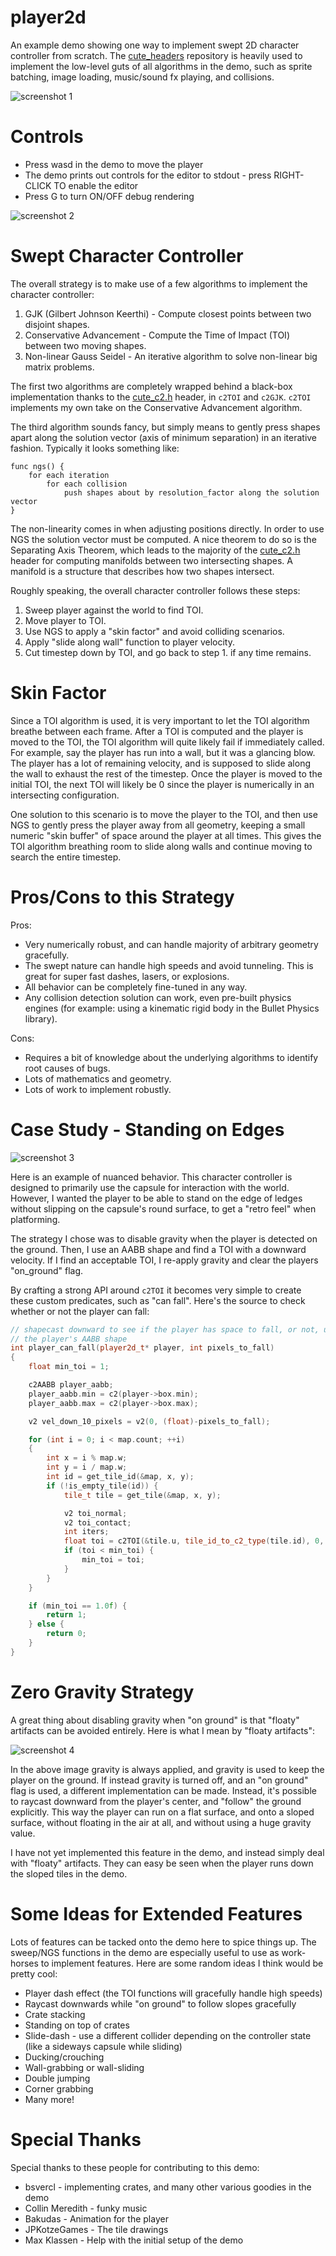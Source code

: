# player2d

An example demo showing one way to implement swept 2D character controller from scratch. The [cute_headers](https://github.com/RandyGaul/cute_headers) repository is heavily used to implement the low-level guts of all algorithms in the demo, such as sprite batching, image loading, music/sound fx playing, and collisions.

![screenshot 1](/screenshots/fabulous_demo.gif?raw=true)

# Controls

* Press wasd in the demo to move the player
* The demo prints out controls for the editor to stdout - press RIGHT-CLICK TO enable the editor
* Press G to turn ON/OFF debug rendering

![screenshot 2](/screenshots/fabulous_capsule.gif?raw=true)

# Swept Character Controller

The overall strategy is to make use of a few algorithms to implement the character controller:

1. GJK (Gilbert Johnson Keerthi) - Compute closest points between two disjoint shapes.
2. Conservative Advancement - Compute the Time of Impact (TOI) between two moving shapes.
3. Non-linear Gauss Seidel - An iterative algorithm to solve non-linear big matrix problems.

The first two algorithms are completely wrapped behind a black-box implementation thanks to the [cute_c2.h](https://github.com/RandyGaul/cute_headers) header, in `c2TOI` and `c2GJK`. `c2TOI` implements my own take on the Conservative Advancement algorithm.

The third algorithm sounds fancy, but simply means to gently press shapes apart along the solution vector (axis of minimum separation) in an iterative fashion. Typically it looks something like:

	func ngs() {
        for each iteration
	        for each collision
	            push shapes about by resolution_factor along the solution vector
	}

The non-linearity comes in when adjusting positions directly. In order to use NGS the solution vector must be computed. A nice theorem to do so is the Separating Axis Theorem, which leads to the majority of the [cute_c2.h](https://github.com/RandyGaul/cute_headers) header for computing manifolds between two intersecting shapes. A manifold is a structure that describes how two shapes intersect.

Roughly speaking, the overall character controller follows these steps:

1. Sweep player against the world to find TOI.
2. Move player to TOI.
3. Use NGS to apply a "skin factor" and avoid colliding scenarios.
4. Apply "slide along wall" function to player velocity.
5. Cut timestep down by TOI, and go back to step 1. if any time remains.

# Skin Factor

Since a TOI algorithm is used, it is very important to let the TOI algorithm breathe between each frame. After a TOI is computed and the player is moved to the TOI, the TOI algorithm will quite likely fail if immediately called. For example, say the player has run into a wall, but it was a glancing blow. The player has a lot of remaining velocity, and is supposed to slide along the wall to exhaust the rest of the timestep. Once the player is moved to the initial TOI, the next TOI will likely be 0 since the player is numerically in an intersecting configuration.

One solution to this scenario is to move the player to the TOI, and then use NGS to gently press the player away from all geometry, keeping a small numeric "skin buffer" of space around the player at all times. This gives the TOI algorithm breathing room to slide along walls and continue moving to search the entire timestep.

# Pros/Cons to this Strategy

Pros:

* Very numerically robust, and can handle majority of arbitrary geometry gracefully.
* The swept nature can handle high speeds and avoid tunneling. This is great for super fast dashes, lasers, or explosions.
* All behavior can be completely fine-tuned in any way.
* Any collision detection solution can work, even pre-built physics engines (for example: using a kinematic rigid body in the Bullet Physics library).

Cons:

* Requires a bit of knowledge about the underlying algorithms to identify root causes of bugs.
* Lots of mathematics and geometry.
* Lots of work to implement robustly.

# Case Study - Standing on Edges

![screenshot 3](/screenshots/edge_fall.gif?raw=true)

Here is an example of nuanced behavior. This character controller is designed to primarily use the capsule for interaction with the world. However, I wanted the player to be able to stand on the edge of ledges without slipping on the capsule's round surface, to get a "retro feel" when platforming.

The strategy I chose was to disable gravity when the player is detected on the ground. Then, I use an AABB shape and find a TOI with a downward velocity. If I find an acceptable TOI, I re-apply gravity and clear the players "on_ground" flag.

By crafting a strong API around `c2TOI` it becomes very simple to create these custom predicates, such as "can fall". Here's the source to check whether or not the player can fall:

```cpp
// shapecast downward to see if the player has space to fall, or not, using
// the player's AABB shape
int player_can_fall(player2d_t* player, int pixels_to_fall)
{
	float min_toi = 1;

	c2AABB player_aabb;
	player_aabb.min = c2(player->box.min);
	player_aabb.max = c2(player->box.max);

	v2 vel_down_10_pixels = v2(0, (float)-pixels_to_fall);

	for (int i = 0; i < map.count; ++i)
	{
		int x = i % map.w;
		int y = i / map.w;
		int id = get_tile_id(&map, x, y);
		if (!is_empty_tile(id)) {
			tile_t tile = get_tile(&map, x, y);

			v2 toi_normal;
			v2 toi_contact;
			int iters;
			float toi = c2TOI(&tile.u, tile_id_to_c2_type(tile.id), 0, c2V(0, 0), &player_aabb, C2_AABB, 0, c2(vel_down_10_pixels), 1, 0, 0, &iters);
			if (toi < min_toi) {
				min_toi = toi;
			}
		}
	}

	if (min_toi == 1.0f) {
		return 1;
	} else {
		return 0;
	}
}
```

# Zero Gravity Strategy

A great thing about disabling gravity when "on ground" is that "floaty" artifacts can be avoided entirely. Here is what I mean by "floaty artifacts":

![screenshot 4](/screenshots/float.gif?raw=true)

In the above image gravity is always applied, and gravity is used to keep the player on the ground. If instead gravity is turned off, and an "on ground" flag is used, a different implementation can be made. Instead, it's possible to raycast downward from the player's center, and "follow" the ground explicitly. This way the player can run on a flat surface, and onto a sloped surface, without floating in the air at all, and without using a huge gravity value.

I have not yet implemented this feature in the demo, and instead simply deal with "floaty" artifacts. They can easy be seen when the player runs down the sloped tiles in the demo.

# Some Ideas for Extended Features

Lots of features can be tacked onto the demo here to spice things up. The sweep/NGS functions in the demo are especially useful to use as work-horses to implement features. Here are some random ideas I think would be pretty cool:

* Player dash effect (the TOI functions will gracefully handle high speeds)
* Raycast downwards while "on ground" to follow slopes gracefully
* Crate stacking
* Standing on top of crates
* Slide-dash - use a different collider depending on the controller state (like a sideways capsule while sliding)
* Ducking/crouching
* Wall-grabbing or wall-sliding
* Double jumping
* Corner grabbing
* Many more!

# Special Thanks

Special thanks to these people for contributing to this demo:

* bsvercl - implementing crates, and many other various goodies in the demo
* Collin Meredith - funky music
* Bakudas - Animation for the player
* JPKotzeGames - The tile drawings
* Max Klassen - Help with the initial setup of the demo
